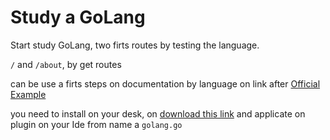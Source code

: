 # Study a GoLang

Start study GoLang, two firts routes by testing the language.

`/` and `/about`, by get routes

can be use a firts steps on documentation by language on link after [Official Example](https://go.dev/doc/tutorial/create-module)

you need to install on your desk, on [download this link](https://go.dev/dl/) and applicate on plugin on your Ide from name a `golang.go`
